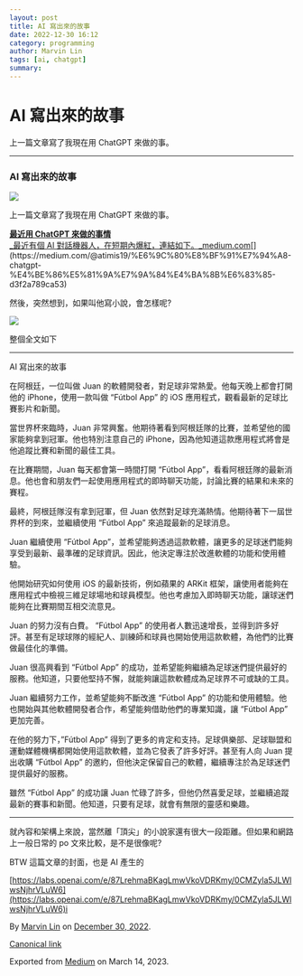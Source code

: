 ```yaml
---
layout: post
title: AI 寫出來的故事
date: 2022-12-30 16:12
category: programming
author: Marvin Lin
tags: [ai, chatgpt]
summary: 
---
```


AI 寫出來的故事
=========

上一篇文章寫了我現在用 ChatGPT 來做的事。

* * *

### AI 寫出來的故事

![](https://cdn-images-1.medium.com/max/800/1*91ACQDjnyRok9mEYG0Mg8Q.png)

上一篇文章寫了我現在用 ChatGPT 來做的事。

[**最近用 ChatGPT 來做的事情**  
_最近有個 AI 對話機器人，在短期內爆紅，連結如下。_medium.com](https://medium.com/@atimis19/%E6%9C%80%E8%BF%91%E7%94%A8-chatgpt-%E4%BE%86%E5%81%9A%E7%9A%84%E4%BA%8B%E6%83%85-d3f2a789ca53 "https://medium.com/@atimis19/%E6%9C%80%E8%BF%91%E7%94%A8-chatgpt-%E4%BE%86%E5%81%9A%E7%9A%84%E4%BA%8B%E6%83%85-d3f2a789ca53")[](https://medium.com/@atimis19/%E6%9C%80%E8%BF%91%E7%94%A8-chatgpt-%E4%BE%86%E5%81%9A%E7%9A%84%E4%BA%8B%E6%83%85-d3f2a789ca53)

然後，突然想到，如果叫他寫小說，會怎樣呢?

![](https://cdn-images-1.medium.com/max/800/1*MU9Cg2sa6mMjFZIiui3Nvg.png)

整個全文如下

* * *

AI 寫出來的故事

在阿根廷，一位叫做 Juan 的軟體開發者，對足球非常熱愛。他每天晚上都會打開他的 iPhone，使用一款叫做 “Fútbol App” 的 iOS 應用程式，觀看最新的足球比賽影片和新聞。

當世界杯來臨時，Juan 非常興奮。他期待著看到阿根廷隊的比賽，並希望他的國家能夠拿到冠軍。他也特別注意自己的 iPhone，因為他知道這款應用程式將會是他追蹤比賽和新聞的最佳工具。

在比賽期間，Juan 每天都會第一時間打開 “Fútbol App”，看看阿根廷隊的最新消息。他也會和朋友們一起使用應用程式的即時聊天功能，討論比賽的結果和未來的賽程。

最終，阿根廷隊沒有拿到冠軍，但 Juan 依然對足球充滿熱情。他期待著下一屆世界杯的到來，並繼續使用 “Fútbol App” 來追蹤最新的足球消息。

Juan 繼續使用 “Fútbol App”，並希望能夠透過這款軟體，讓更多的足球迷們能夠享受到最新、最準確的足球資訊。因此，他決定專注於改進軟體的功能和使用體驗。

他開始研究如何使用 iOS 的最新技術，例如蘋果的 ARKit 框架，讓使用者能夠在應用程式中檢視三維足球場地和球員模型。他也考慮加入即時聊天功能，讓球迷們能夠在比賽期間互相交流意見。

Juan 的努力沒有白費。 “Fútbol App” 的使用者人數迅速增長，並得到許多好評。甚至有足球球隊的經紀人、訓練師和球員也開始使用這款軟體，為他們的比賽做最佳化的準備。

Juan 很高興看到 “Fútbol App” 的成功，並希望能夠繼續為足球迷們提供最好的服務。他知道，只要他堅持不懈，就能夠讓這款軟體成為足球界不可或缺的工具。

Juan 繼續努力工作，並希望能夠不斷改進 “Fútbol App” 的功能和使用體驗。他也開始與其他軟體開發者合作，希望能夠借助他們的專業知識，讓 “Fútbol App” 更加完善。

在他的努力下，”Fútbol App” 得到了更多的肯定和支持。足球俱樂部、足球聯盟和運動媒體機構都開始使用這款軟體，並為它發表了許多好評。甚至有人向 Juan 提出收購 “Fútbol App” 的邀約，但他決定保留自己的軟體，繼續專注於為足球迷們提供最好的服務。

雖然 “Fútbol App” 的成功讓 Juan 忙碌了許多，但他仍然喜愛足球，並繼續追蹤最新的賽事和新聞。他知道，只要有足球，就會有無限的靈感和樂趣。

* * *

就內容和架構上來說，當然離「頂尖」的小說家還有很大一段距離。但如果和網路上一般日常的 po 文來比較，是不是很像呢?

BTW 這篇文章的封面，也是 AI 產生的

[https://labs.openai.com/e/87LrehmaBKagLmwVkoVDRKmy/0CMZyla5JLWlwsNjhrVLuW6](https://labs.openai.com/e/87LrehmaBKagLmwVkoVDRKmy/0CMZyla5JLWlwsNjhrVLuW6)i

By [Marvin Lin](https://medium.com/@atimis19) on [December 30, 2022](https://medium.com/p/647af47a0ca1).

[Canonical link](https://medium.com/@atimis19/ai-%E5%AF%AB%E5%87%BA%E4%BE%86%E7%9A%84%E6%95%85%E4%BA%8B-647af47a0ca1)

Exported from [Medium](https://medium.com) on March 14, 2023.